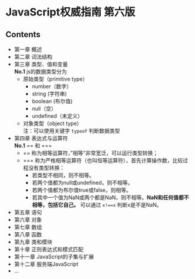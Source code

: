 # JavaScript权威指南 第六版 

## Contents   
 - 第一章 概述  
 - 第二章 词法结构  
 - 第三章 类型、值和变量  
   <b>No.1</b> js的数据类型分为  
   - 原始类型（primitive type）
     - number（数字）
     - string (字符串)
     - boolean (布尔值)
     - null（空）
     - undefined（未定义）
   - 对象类型（object type）  
   注：可以使用关键字 <code>typeof</code> 判断数据类型
 - 第四章 表达式与运算符  
   **No.1** == 和 ===   
   - == 称为相等运算符，”相等“非常宽泛，可以运行类型转换； 
   - === 称为严格相等运算符（也叫恒等运算符），首先计算操作数，比较过程没有类型转换：
     - 若类型不相同，则不相等。
     - 若两个值都为null或undefined，则不相等。
     - 若两个值都为布尔值true或false，则相等。
     - 若其中一个值为NaN或两个都是NaN，则不相等。**NaN和任何值都不相等，包括它自己。** 可以通过 <code>x!==x</code> 判断x是不是NaN。
 - 第五章 语句  
 - 第六章 对象   
 - 第七章 数组  
 - 第八章 函数  
 - 第九章 类和模块  
 - 第十章 正则表达式和模式匹配  
 - 第十一章 JavaScript的子集与扩展  
 - 第十二章 服务端JavaScript  
 - ...
